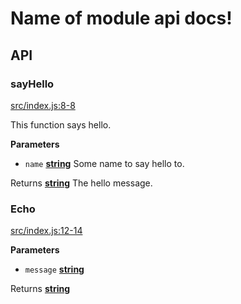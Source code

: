 # Name of module api docs!

## API

<!-- Generated by documentation.js. Update this documentation by updating the source code. -->

### sayHello

[src/index.js:8-8](https://github.com/KrimzenNinja/npm-module-template/blob/1c4722407a2ace834e30ee2c95ba76f1e02271c6/src/index.js#L8-L8 "Source code on GitHub")

This function says hello.

**Parameters**

-   `name` **[string](https://developer.mozilla.org/en-US/docs/Web/JavaScript/Reference/Global_Objects/String)** Some name to say hello to.

Returns **[string](https://developer.mozilla.org/en-US/docs/Web/JavaScript/Reference/Global_Objects/String)** The hello message.

### Echo

[src/index.js:12-14](https://github.com/KrimzenNinja/npm-module-template/blob/1c4722407a2ace834e30ee2c95ba76f1e02271c6/src/index.js#L12-L14 "Source code on GitHub")

**Parameters**

-   `message` **[string](https://developer.mozilla.org/en-US/docs/Web/JavaScript/Reference/Global_Objects/String)** 

Returns **[string](https://developer.mozilla.org/en-US/docs/Web/JavaScript/Reference/Global_Objects/String)** 
